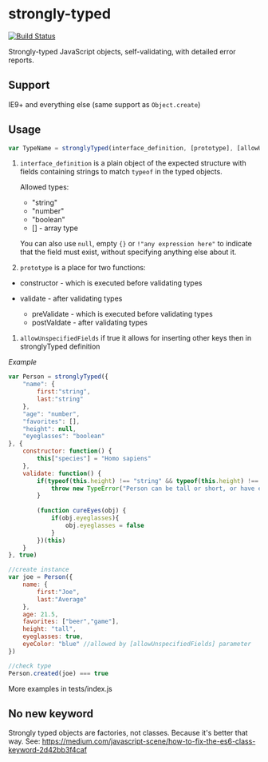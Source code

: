 # strongly-typed

[![Build Status](https://travis-ci.org/Iraminius/strongly-typed.svg?branch=master)](https://travis-ci.org/Iraminius/strongly-typed)

Strongly-typed JavaScript objects, self-validating, with detailed error reports.

## Support

IE9+ and everything else (same support as `Object.create`)

## Usage

```javascript
var TypeName = stronglyTyped(interface_definition, [prototype], [allowUnspecifiedFields])

```

1. `interface_definition` is a plain object of the expected structure with fields containing strings to match `typeof` in the typed objects.

    Allowed types:
    * "string"
    * "number"
    * "boolean"
    * [] - array type
    
    You can also use `null`, empty `{}` or `!"any expression here"` to indicate that the field must exist, without specifying anything else about it.

1. `prototype` is a place for two functions:

* constructor - which is executed before validating types
* validate - after validating types

    * preValidate - which is executed before validating types
    * postValdate - after validating types

1. `allowUnspecifiedFields` if true it allows for inserting other keys then in stronglyTyped definition

_Example_

```javascript
var Person = stronglyTyped({
    "name": {
        first:"string",
        last:"string"
    },
    "age": "number",
    "favorites": [],
    "height": null,
    "eyeglasses": "boolean"
}, {
    constructor: function() {
        this["species"] = "Homo sapiens"
    },
    validate: function() {
        if(typeof(this.height) !== "string" && typeof(this.height) !== "number"){
            throw new TypeError("Person can be tall or short, or have exact value")
        }
        
        (function cureEyes(obj) {
            if(obj.eyeglasses){
                obj.eyeglasses = false
            }
        })(this)
    }
}, true)

//create instance
var joe = Person({
    name: {
        first:"Joe",
        last:"Average"
    },
    age: 21.5,
    favorites: ["beer","game"],
    height: "tall",
    eyeglasses: true,
    eyeColor: "blue" //allowed by [allowUnspecifiedFields] parameter
})

//check type
Person.created(joe) === true
```

More examples in tests/index.js

## No new keyword

Strongly typed objects are factories, not classes. Because it's better that way. See: https://medium.com/javascript-scene/how-to-fix-the-es6-class-keyword-2d42bb3f4caf

